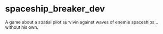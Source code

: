 # spaceship_breaker_dev
A game about a spatial pilot survivin against waves of enemie spaceships... without his own.
